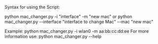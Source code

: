 Syntax for using the Script:

python mac_changer.py -i "interface" -m "new mac"
or
python mac_changer.py --interface "interface to change Mac" --mac "new mac"

Example:
python mac_changer.py -i wlan0 -m aa:bb:cc:dd:ee
For more information use:
python mac_changer.py --help

